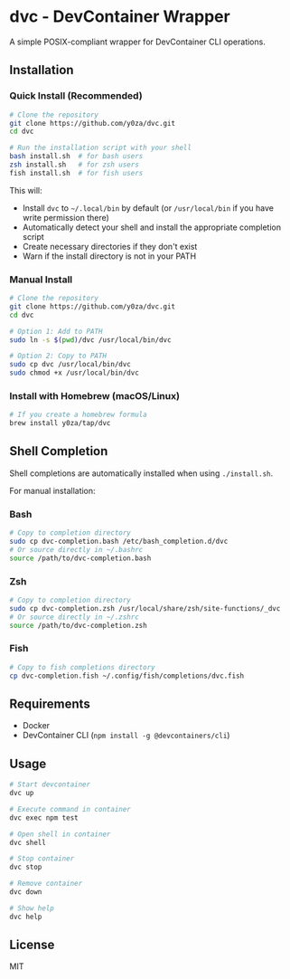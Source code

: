 # dvc - DevContainer Wrapper

A simple POSIX-compliant wrapper for DevContainer CLI operations.

## Installation

### Quick Install (Recommended)

```bash
# Clone the repository
git clone https://github.com/y0za/dvc.git
cd dvc

# Run the installation script with your shell
bash install.sh  # for bash users
zsh install.sh   # for zsh users
fish install.sh  # for fish users
```

This will:
- Install `dvc` to `~/.local/bin` by default (or `/usr/local/bin` if you have write permission there)
- Automatically detect your shell and install the appropriate completion script
- Create necessary directories if they don't exist
- Warn if the install directory is not in your PATH

### Manual Install

```bash
# Clone the repository
git clone https://github.com/y0za/dvc.git
cd dvc

# Option 1: Add to PATH
sudo ln -s $(pwd)/dvc /usr/local/bin/dvc

# Option 2: Copy to PATH
sudo cp dvc /usr/local/bin/dvc
sudo chmod +x /usr/local/bin/dvc
```

### Install with Homebrew (macOS/Linux)

```bash
# If you create a homebrew formula
brew install y0za/tap/dvc
```


## Shell Completion

Shell completions are automatically installed when using `./install.sh`. 

For manual installation:

### Bash
```bash
# Copy to completion directory
sudo cp dvc-completion.bash /etc/bash_completion.d/dvc
# Or source directly in ~/.bashrc
source /path/to/dvc-completion.bash
```

### Zsh
```bash
# Copy to completion directory
sudo cp dvc-completion.zsh /usr/local/share/zsh/site-functions/_dvc
# Or source directly in ~/.zshrc
source /path/to/dvc-completion.zsh
```

### Fish
```bash
# Copy to fish completions directory
cp dvc-completion.fish ~/.config/fish/completions/dvc.fish
```

## Requirements

- Docker
- DevContainer CLI (`npm install -g @devcontainers/cli`)

## Usage

```bash
# Start devcontainer
dvc up

# Execute command in container
dvc exec npm test

# Open shell in container
dvc shell

# Stop container
dvc stop

# Remove container
dvc down

# Show help
dvc help
```

## License

MIT
